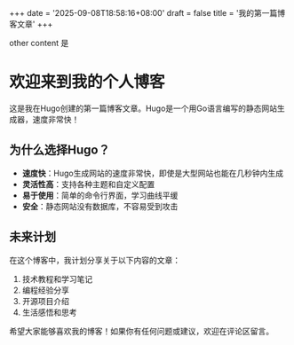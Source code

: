 +++
date = '2025-09-08T18:58:16+08:00'
draft = false
title = '我的第一篇博客文章'
+++
<!--more-->
other content
是
# 欢迎来到我的个人博客

这是我在Hugo创建的第一篇博客文章。Hugo是一个用Go语言编写的静态网站生成器，速度非常快！

## 为什么选择Hugo？

- **速度快**：Hugo生成网站的速度非常快，即使是大型网站也能在几秒钟内生成
- **灵活性高**：支持各种主题和自定义配置
- **易于使用**：简单的命令行界面，学习曲线平缓
- **安全**：静态网站没有数据库，不容易受到攻击

## 未来计划

在这个博客中，我计划分享关于以下内容的文章：

1. 技术教程和学习笔记
2. 编程经验分享
3. 开源项目介绍
4. 生活感悟和思考

希望大家能够喜欢我的博客！如果你有任何问题或建议，欢迎在评论区留言。
